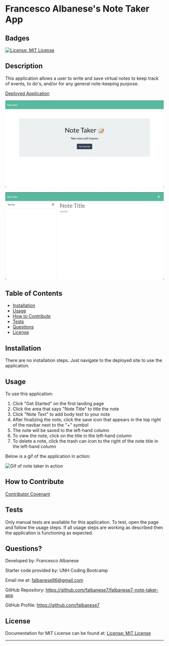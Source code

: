 # Francesco Albanese's Note Taker App

## Badges

[![License: MIT License](https://img.shields.io/badge/license-MIT%20License-blue)](https://choosealicense.com/licenses/mit/)

## Description

This application allows a user to write and save virtual notes to keep track of events, to do's, and/or for any general note-keeping purpose.

[Deployed Application](https://fierce-temple-65595.herokuapp.com/)

![Landing Page](./images/Screen%20Shot%202022-06-07%20at%202.58.17%20AM.png)

![Main Page](./images/Screen%20Shot%202022-06-07%20at%202.58.31%20AM.png)

## Table of Contents

- [Installation](#installation)
- [Usage](#usage)
- [How to Contribute](#how-to-contribute)
- [Tests](#tests)
- [Questions](#questions)
- [License](#license)

## Installation

There are no installation steps. Just navigate to the deployed site to use the application.

## Usage

To use this application:

1. Click "Get Started" on the first landing page
2. Click the area that says "Note Title" to title the note
3. Click "Note Text" to add body text to your note
4. After finalizing the note, click the save icon that appears in the top right of the navbar next to the "+" symbol
5. The note will be saved to the left-hand column
6. To view the note, click on the title in the left-hand column
7. To delete a note, click the trash can icon to the right of the note title in the left-hand column

Below is a gif of the application in action:

![Gif of note taker in action](./images/note-taker-in-action.gif)

## How to Contribute

[Contributor Covenant](https://www.contributor-covenant.org/)

## Tests

Only manual tests are available for this application. To test, open the page and follow the usage steps. If all usage steps are working as described then the application is functioning as expected.

## Questions?

Developed by: Francesco Albanese

Starter code provided by: UNH Coding Bootcamp

Email me at: falbanese96@gmail.com

GitHub Repository: https://github.com/falbanese7/falbanese7-note-taker-app

GitHub Profile: https://github.com/falbanese7

## License

Documentation for MIT License can be found at:
[License: MIT License](https://choosealicense.com/licenses/mit/)

---
